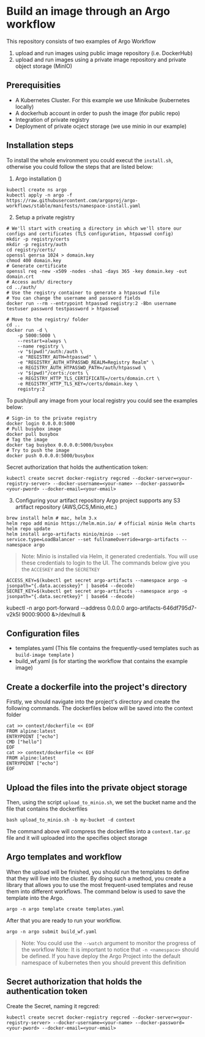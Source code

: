 # Build an image through an Argo workflow
This repository consists of two examples of Argo Workflow
1. upload and run images using public image repository (i.e. DockerHub)
2. upload and run images using a private image repository and private object storage (MinIO) 

## Prerequisities
- A Kubernetes Cluster. For this example we use Minikube (kubernetes locally)
- A dockerhub account in order to push the image (for public repo)
- Integration of private registry
- Deployment of private ocject storage (we use minio in our example) 

## Installation steps
To install the whole environment you could execut the `install.sh`, otherwise you could follow the steps that are listed below:
1. Argo installation ()
```shell
kubectl create ns argo
kubectl apply -n argo -f https://raw.githubusercontent.com/argoproj/argo-workflows/stable/manifests/namespace-install.yaml 
```
2. Setup a private registry
```shell
# We'll start with creating a directory in which we'll store our configs and certificates (TLS configuration, htpasswd config)
mkdir -p registry/certs 
mkdir -p registry/auth
cd registry/certs/
openssl genrsa 1024 > domain.key
chmod 400 domain.key
# Generate certificate 
openssl req -new -x509 -nodes -sha1 -days 365 -key domain.key -out domain.crt
# Access auth/ directory
cd ../auth/
# Use the registry container to generate a htpasswd file
# You can change the username and password fields
docker run --rm --entrypoint htpasswd registry:2 -Bbn username testuser password testpassword > htpasswd

# Move to the registry/ folder
cd ..
docker run -d \
    -p 5000:5000 \
    --restart=always \
    --name registry \
    -v "$(pwd)"/auth:/auth \
    -e "REGISTRY_AUTH=htpasswd" \
    -e "REGISTRY_AUTH_HTPASSWD_REALM=Registry Realm" \
    -e REGISTRY_AUTH_HTPASSWD_PATH=/auth/htpasswd \
    -v "$(pwd)"/certs:/certs \
    -e REGISTRY_HTTP_TLS_CERTIFICATE=/certs/domain.crt \
    -e REGISTRY_HTTP_TLS_KEY=/certs/domain.key \
    registry:2
```
To push/pull any image from your local registry you could see the examples below:
```shell
# Sign-in to the private registry
docker login 0.0.0.0:5000
# Pull busybox image
docker pull busybox
# Tag the image
docker tag busybox 0.0.0.0:5000/busybox
# Try to push the image
docker push 0.0.0.0:5000/busybox
```

Secret authorization that holds the authentication token:
```shell
kubectl create secret docker-registry regcred --docker-server=<your-registry-server> --docker-username=<your-name> --docker-password=<your-pword> --docker-email=<your-email>
```

3. Configuring your artifact repository
Argo project supports any S3 artifact repository (AWS,GCS,Minio,etc.)
```shell
brew install helm # mac, helm 3.x
helm repo add minio https://helm.min.io/ # official minio Helm charts
helm repo update
helm install argo-artifacts minio/minio --set service.type=LoadBalancer --set fullnameOverride=argo-artifacts --namespace argo
```
> Note: Minio is installed via Helm, it generated credentials. You will use these credentials to login to the UI. The commands below give you the `ACCESKEY` and the `SECRETKEY`
```shell
ACCESS_KEY=$(kubectl get secret argo-artifacts --namespace argo -o jsonpath="{.data.accesskey}" | base64 --decode)
SECRET_KEY=$(kubectl get secret argo-artifacts --namespace argo -o jsonpath="{.data.secretkey}" | base64 --decode)
```

kubectl -n argo port-forward --address 0.0.0.0 argo-artifacts-646df795d7-v2k5l 9000:9000  &>/dev/null &
## Configuration files 

<!-- There are four files that have to initialize to run the example:
- volume.yaml (It creates a persistent volume used as kaniko build context)
- volume-claim.yaml (The persistent volume used as kaniko build context) -->
- templates.yaml (This file contains the frequently-used templates such as `build-image template` )
- build_wf.yaml  (is for starting the workflow that contains the example image)


## Create a dockerfile into the project's directory
Firstly, we should navigate into the project's directory and create the following commands. The dockerfiles below will be saved into the context folder

```shell
cat >> context/dockerfile << EOF
FROM alpine:latest
ENTRYPOINT ["echo"]
CMD ["hello"]
EOF
cat >> context/dockerfile << EOF
FROM alpine:latest
ENTRYPOINT ["echo"]
EOF
```

## Upload the files into the private object storage
Then, using the script `upload_to_minio.sh`, we set the bucket name and the file that contains the dockerfiles
```shell
bash upload_to_minio.sh -b my-bucket -d context
```
The command above will compress the dockerfiles into a `context.tar.gz` file and it will uploaded into the specifies object storage 

## Argo templates and workflow 
When the upload will be finished, you should run the templates to define that they will live into the cluster. By doing such a method, you create a library that allows you to use the most frequent-used templates and reuse them into different workflows. The command below is used to save the template into the Argo.

```shell
argo -n argo template create templates.yaml
```
After that you are ready to run your workflow.
```shell
argo -n argo submit build_wf.yaml
```
> Note: You could use the `--watch` argument to monitor the progress of the workflow
> Note: It is important to notice that `-n <namespace>` should be defined. If you have deploy the Argo Project into the default namespace of kubernetes then you should prevent this definition 


## Secret authorization that holds the authentication token

Create the Secret, naming it regcred:

```shell
kubectl create secret docker-registry regcred --docker-server=<your-registry-server> --docker-username=<your-name> --docker-password=<your-pword> --docker-email=<your-email>
```